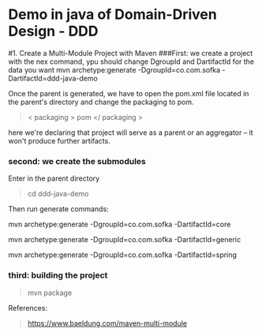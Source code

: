 # Demo in java of Domain-Driven Design - DDD

#1. Create a Multi-Module Project with Maven
###First: we create a project with the nex command, ypu should change DgroupId and DartifactId for the data you want
mvn archetype:generate -DgroupId=co.com.sofka -DartifactId=ddd-java-demo 

Once the parent is generated, we have to open the pom.xml file located in the parent's directory and change the packaging to pom.

> < packaging > pom </ packaging >

here  we're declaring that project will serve as a parent or an aggregator – it won't produce further artifacts.

### second: we create the submodules

Enter in the parent directory

> cd ddd-java-demo

Then run generate commands:

mvn archetype:generate -DgroupId=co.com.sofka  -DartifactId=core 

mvn archetype:generate -DgroupId=co.com.sofka  -DartifactId=generic 

mvn archetype:generate -DgroupId=co.com.sofka  -DartifactId=spring

### third: building the project 

> mvn package


References: 
> https://www.baeldung.com/maven-multi-module





